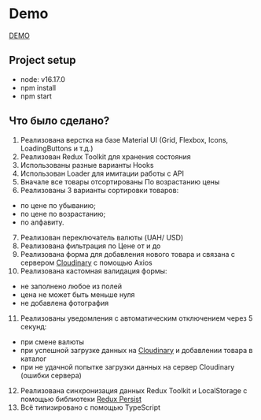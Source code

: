 # Demo
[DEMO](https://butenko108.github.io/react_catalog-of-goods/)

## Project setup
- node: v16.17.0
- npm install
- npm start

## Что было сделано?
1. Реализована верстка на базе Material UI (Grid, Flexbox, Icons, LoadingButtons и т.д.)
2. Реализован Redux Toolkit для хранения состояния
3. Использованы разные варианты Hooks
4. Использован Loader для имитации работы с API
5. Вначале все товары отсортированы По возрастанию цены
6. Реализованы 3 варианты сортировки товаров:
- по цене по убыванию;
- по цене по возрастанию;
- по алфавиту.
7. Реализован переключатель валюты (UAH/ USD)
8. Реализована фильтрация по Цене от и до
9. Реализована форма для добавления нового товара и связана с сервером [Сloudinary](https://cloudinary.com/) с помощью Axios
10. Реализована кастомная валидация формы:
- не заполнено любое из полей
- цена не может быть меньше нуля
- не добавлена фотография
11. Реализованы уведомления c автоматическим отключением через 5 секунд:
- при смене валюты
- при успешной загрузке данных на [Сloudinary](https://cloudinary.com/) и добавлении товара в каталог
- при не удачной попытке загрузки данных на сервер Сloudinary (ошибки сервера)
12. Реализована синхронизация данных Redux Toolkit и LocalStorage с помощью библиотеки [Redux Persist](https://www.npmjs.com/package/redux-persist)
13. Всё типизировано с помощью TypeScript
